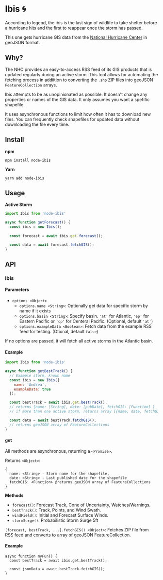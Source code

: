 
# Ibis 🌀

According to legend, the ibis is the last sign of wildlife to take shelter before a hurricane hits and the first to reappear once the storm has passed.

This one gets hurricane GIS data from the [National Hurricane Center](1) in geoJSON format.

## Why? 

The NHC provides an easy-to-access RSS feed of its GIS products that is updated regularly during an active storm. This tool allows for automating the fetching process in addiition to converting the `.shp` ZIP files into geoJSON `FeatureCollection` arrays.

Ibis attempts to be as unopinionated as possible. It doesn't change any properties or names of the GIS data. It only assumes you want a spefific shapefile.

It uses asynchronous functions to limit how often it has to download new files. You can frequently check shapefiles for updated data without downloading the file every time.

## Install
__npm__
```
npm install node-ibis
```
__Yarn__
```
yarn add node-ibis
```

## Usage

__Active Storm__

```js
import Ibis from 'node-ibis'

async function getForecast() {
  const ibis = new Ibis();
 
  const forecast = await ibis.get.forecast(); 

  const data = await forecast.fetchGIS();
}
```

## API

### Ibis

#### Parameters

- `options <Object>`
  - `options.name <String>`: Optionally get data for specific storm by name if it exists
  - `options.basin <String>`: Specify basin. `'at'` for Atlantic, `'ep'` for Eastern Pacific or `'cp'` for Centeral Pacific. (Optional, default `'at'`)
  - `options.exampleData <Boolean>`: Fetch data from the example RSS feed for testing. (Otional, default `false`)

If no options are passed, it will fetch all active storms in the Atlantic basin.

#### Example

```js
import Ibis from 'node-ibis'

async function getBestTrack() {
  // Example storm, known name
  const ibis = new Ibis({
    name: 'Andrea',
    exampleData: true
  });

  const bestTrack = await ibis.get.bestTrack();
  // returns {name: [String], date: [pubDate], fetchGIS: [Function] }
  // if more than one active storm, returns array [{name, date, fetchGIS}, { ... }]

  const data = await bestTrack.fetchGIS();
  // returns geoJSON array of FeatureCollections
}
```

#### get

All methods are asynchronous, returning a `<Promise>`.

Returns `<Object>`:
```
{
  name: <String> - Storm name for the shapefile,
  date: <String> - Last published date for the shapefile
  fetchGIS: <Function> @returns geoJSON array of FeatureCollections
}
```

**Methods**
- `forecast()`: Forecast Track, Cone of Uncertainty, Watches/Warnings.
- `bestTrack()`: Track, Points, and Wind Swath.
- `windField()`: Initial and Forecast Surface Winds.
- `stormSurge()`: Probabilistic Storm Surge 5ft

`[forecast, bestTrack, ...].fetchGIS() <Object>`: Fetches ZIP file from RSS feed and converts to array of geoJSON FeatureCollection.

#### Example
```
async function myFun() {
  const bestTrack = await ibis.get.bestTrack();

  const jsonData = await bestTrack.fetchGIS();
}
```




[1]: https://www.nhc.noaa.gov/